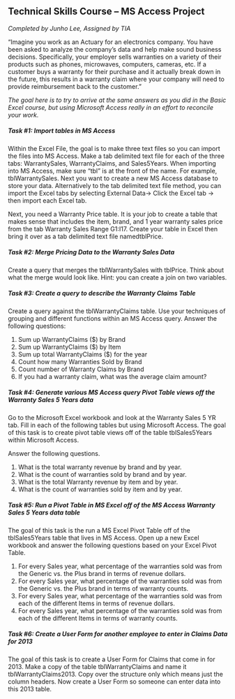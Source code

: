 ## Technical Skills Course – MS Access Project
*Completed by Junho Lee, Assigned by TIA*

“Imagine you work as an Actuary for an electronics company. You have been asked to analyze the company’s data and help make sound business decisions. Specifically, your employer sells warranties on a variety of their products such as phones, microwaves, computers, cameras, etc. If a customer buys a warranty for their purchase and it actually break down in the future, this results in a warranty claim where your company will need to provide reimbursement back to the customer.”

*The goal here is to try to arrive at the same answers as you did in the Basic Excel course, but using Microsoft Access really in an effort to reconcile your work.*

##### Task #1: Import tables in MS Access

Within the Excel File, the goal is to make three text files so you can import the files into MS Access. Make a tab delimited text file for each of the three tabs: WarrantySales,
WarrantyClaims, and Sales5Years. When importing into MS Access, make sure “tbl” is at the front of the name. For example, tblWarrantySales.
Next you want to create a new MS Access database to store your data. Alternatively to the tab delimited text file method, you can import the Excel tabs by selecting External Data-> Click the Excel tab -> then import each Excel tab.

Next, you need a Warranty Price table. It is your job to create a table that makes sense that includes the item, brand, and 1 year warranty sales price from the tab Warranty Sales Range G1:I17. Create your table in Excel then bring it over as a tab delimited text file namedtblPrice.

##### Task #2: Merge Pricing Data to the Warranty Sales Data
Create a query that merges the tblWarrantySales with tblPrice. Think about what the merge would look like. Hint: you can create a join on two variables.

##### Task #3: Create a query to describe the Warranty Claims Table
Create a query against the tblWarrantyClaims table. Use your techniques of grouping and different functions within an MS Access query. Answer the following questions:
1. Sum up WarrantyClaims ($) by Brand
2. Sum up WarrantyClaims ($) by Item
3. Sum up total WarrantyClaims ($) for the year
4. Count how many Warranties Sold by Brand
5. Count number of Warranty Claims by Brand
6. If you had a warranty claim, what was the average claim amount?

##### Task #4: Generate various MS Access query Pivot Table views off the Warranty Sales 5 Years data
Go to the Microsoft Excel workbook and look at the Warranty Sales 5 YR tab. Fill in each of the following tables but using Microsoft Access. The goal of this task is to create pivot table views off of the table tblSales5Years within Microsoft Access.

Answer the following questions.
1. What is the total warranty revenue by brand and by year.
2. What is the count of warranties sold by brand and by year.
3. What is the total Warranty revenue by item and by year.
4. What is the count of warranties sold by item and by year.

##### Task #5: Run a Pivot Table in MS Excel off of the MS Access Warranty Sales 5 Years data table

The goal of this task is the run a MS Excel Pivot Table off of the tblSales5Years table that lives in MS Access. Open up a new Excel workbook and answer the following questions based on your
Excel Pivot Table.

1. For every Sales year, what percentage of the warranties sold was from the Generic vs. the Plus brand in terms of revenue dollars.
2. For every Sales year, what percentage of the warranties sold was from the Generic vs. the Plus brand in terms of warranty counts.
3. For every Sales year, what percentage of the warranties sold was from each of the different Items in terms of revenue dollars.
4. For every Sales year, what percentage of the warranties sold was from each of the different Items in terms of warranty counts.


##### Task #6: Create a User Form for another employee to enter in Claims Data for 2013
The goal of this task is to create a User Form for Claims that come in for 2013. Make a copy of the table tblWarrantyClaims and name it tblWarrantyClaims2013. Copy over the structure only which means just the column headers. Now create a User Form so someone can enter data into this 2013 table.
